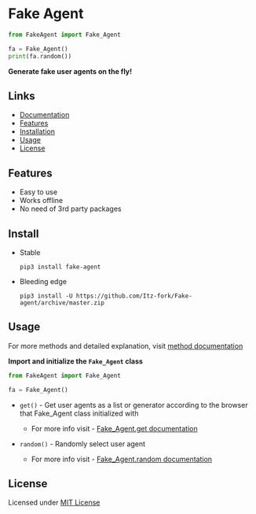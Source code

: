 # Fake Agent
```python
from FakeAgent import Fake_Agent

fa = Fake_Agent()
print(fa.random())
```

**Generate fake user agents on the fly!**


## Links
- [Documentation](https://itz-fork.github.io/Fake-agent)
- [Features](#features)
- [Installation](#install)
- [Usage](#usage)
- [License](#license)


## Features
- Easy to use
- Works offline
- No need of 3rd party packages


## Install
- Stable
    ```
    pip3 install fake-agent
    ```
- Bleeding edge
    ```
    pip3 install -U https://github.com/Itz-fork/Fake-agent/archive/master.zip
    ```


## Usage
For more methods and detailed explanation, visit [method documentation](https://itz-fork.github.io/Fake-agent/#/methods/README)


**Import and initialize the `Fake_Agent` class**

```python
from FakeAgent import Fake_Agent

fa = Fake_Agent()
```

- `get()` - Get user agents as a list or generator according to the browser that Fake_Agent class initialized with
    - For more info visit - [Fake_Agent.get documentation](https://itz-fork.github.io/Fake-agent/#/methods/get)

- `random()` - Randomly select user agent
    - For more info visit - [Fake_Agent.random documentation](https://itz-fork.github.io/Fake-agent/#/methods/random)


## License
Licensed under [MIT License](LICENSE)